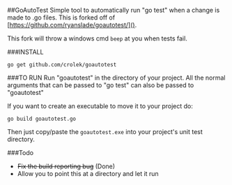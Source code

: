 ##GoAutoTest
Simple tool to automatically run "go test" when a change is made to .go files. This is forked off of [https://github.com/ryanslade/goautotest/]().

This fork will throw a windows cmd `beep` at you when tests fail.

###INSTALL
```
go get github.com/crolek/goautotest
```

###TO RUN
Run "goautotest" in the directory of your project.
All the normal arguments that can be passed to "go test" can also be passed to "goautotest"

If you want to create an executable to move it to your project do:

`go build goautotest.go`

Then just copy/paste the `goautotest.exe` into your project's unit test directory.

###Todo
* ~~Fix the build reporting bug~~ (Done)
* Allow you to point this at a directory and let it run